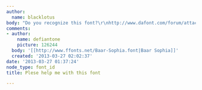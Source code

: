 ```yaml
---
author:
  name: blacklotus
body: "Do you recognize this font?\r\nhttp://www.dafont.com/forum/attach/orig/2/3/230794.png\r\n"
comments:
- author:
    name: defiantone
    picture: 126244
  body: '[[http://www.ffonts.net/Baar-Sophia.font|Baar Sophia]]'
  created: '2013-03-27 02:02:37'
date: '2013-03-27 01:37:24'
node_type: font_id
title: Plese help me with this font

---
```

